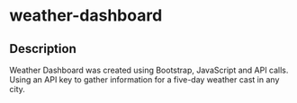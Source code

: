 # weather-dashboard

## Description
Weather Dashboard was created using Bootstrap, JavaScript and API calls. Using an API key to gather information for a five-day weather cast in any city.